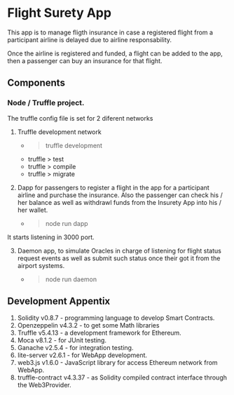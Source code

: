 # Flight Surety App

This app is to manage fligth insurance in case a registered flight from a participant airline is delayed due to airline responsability.

Once the airline is registered and funded, a flight can be added to the app, then a passenger can buy an insurance for that flight.


## Components

### Node / Truffle project.

The truffle config file is set for 2 diferent networks

1. Truffle development network

	- > truffle development
	- truffle > test
	- truffle > compile
	- truffle > migrate

2. Dapp for passengers to register a flight in the app for a participant airline and purchase the insurance. Also the passenger can check his / her balance as well as withdrawl funds from the Insurety App into his / her wallet.

	- > node run dapp

It starts listening in 3000 port.

3. Daemon app, to simulate Oracles in charge of listening for flight status request events as well as submit such status once their got it from the airport systems.

	- > node run daemon

## Development Appentix

1. Solidity v0.8.7 - programming language to develop Smart Contracts.
2. Openzeppelin v4.3.2 - to get some Math libraries
3. Truffle v5.4.13 - a development framework for Ethereum.
4. Moca v8.1.2 - for JUnit testing.
5. Ganache v2.5.4 - for integration testing.
6. lite-server v2.6.1 - for WebApp development.
7. web3.js v1.6.0 - JavaScript library for access Ethereum network from WebApp.
8. truffle-contract v4.3.37 - as Solidity compiled contract interface through the Web3Provider.



